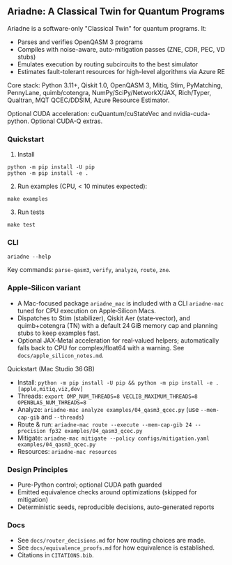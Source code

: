 ## Ariadne: A Classical Twin for Quantum Programs

Ariadne is a software-only "Classical Twin" for quantum programs. It:

- Parses and verifies OpenQASM 3 programs
- Compiles with noise-aware, auto-mitigation passes (ZNE, CDR, PEC, VD stubs)
- Emulates execution by routing subcircuits to the best simulator
- Estimates fault-tolerant resources for high-level algorithms via Azure RE

Core stack: Python 3.11+, Qiskit 1.0, OpenQASM 3, Mitiq, Stim, PyMatching, PennyLane, quimb/cotengra, NumPy/SciPy/NetworkX/JAX, Rich/Typer, Qualtran, MQT QCEC/DDSIM, Azure Resource Estimator.

Optional CUDA acceleration: cuQuantum/cuStateVec and nvidia-cuda-python. Optional CUDA-Q extras.

### Quickstart

1. Install

```
python -m pip install -U pip
python -m pip install -e .
```

2. Run examples (CPU, < 10 minutes expected):

```
make examples
```

3. Run tests

```
make test
```

### CLI

```
ariadne --help
```

Key commands: `parse-qasm3`, `verify`, `analyze`, `route`, `zne`.

### Apple‑Silicon variant

- A Mac-focused package `ariadne_mac` is included with a CLI `ariadne-mac` tuned for CPU execution on Apple‑Silicon Macs.
- Dispatches to Stim (stabilizer), Qiskit Aer (state‑vector), and quimb+cotengra (TN) with a default 24 GiB memory cap and planning stubs to keep examples fast.
- Optional JAX‑Metal acceleration for real‑valued helpers; automatically falls back to CPU for complex/float64 with a warning. See `docs/apple_silicon_notes.md`.

Quickstart (Mac Studio 36 GB)
- Install: `python -m pip install -U pip && python -m pip install -e .[apple,mitiq,viz,dev]`
- Threads: `export OMP_NUM_THREADS=8 VECLIB_MAXIMUM_THREADS=8 OPENBLAS_NUM_THREADS=8`
- Analyze: `ariadne-mac analyze examples/04_qasm3_qcec.py` (use `--mem-cap-gib` and `--threads`)
- Route & run: `ariadne-mac route --execute --mem-cap-gib 24 --precision fp32 examples/04_qasm3_qcec.py`
- Mitigate: `ariadne-mac mitigate --policy configs/mitigation.yaml examples/04_qasm3_qcec.py`
- Resources: `ariadne-mac resources`

### Design Principles

- Pure-Python control; optional CUDA path guarded
- Emitted equivalence checks around optimizations (skipped for mitigation)
- Deterministic seeds, reproducible decisions, auto-generated reports

### Docs

- See `docs/router_decisions.md` for how routing choices are made.
- See `docs/equivalence_proofs.md` for how equivalence is established.
- Citations in `CITATIONS.bib`.
